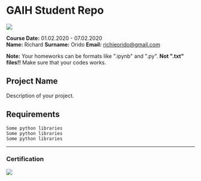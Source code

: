 # GAIH Student Repo
![](img/logo.png)

**Course Date:** 01.02.2020 - 07.02.2020  
**Name:** Richard 
**Surname:** Orido 
**Email:** richieorido@gmail.com 

**Note:** Your homeworks can be formats like ".ipynb" and ".py". **Not ".txt" files!!** Make sure that your codes works.  

## Project Name
Description of your project.

## Requirements
```
Some python libraries
Some python libraries
Some python libraries
```
---

### Certification
![](img/certificate_ex.png)

